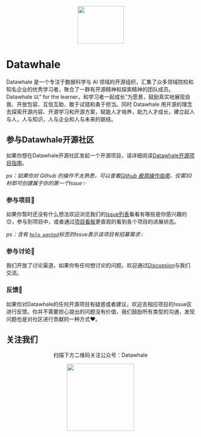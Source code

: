 <div div align= center>
<img src="https://tva1.sinaimg.cn/large/e6c9d24ely1h1oidoatiqj21100u0abn.jpg" width = "123" height = "100" />
</div>

# Datawhale
Datawhale 是一个专注于数据科学与 AI 领域的开源组织，汇集了众多领域院校和知名企业的优秀学习者，聚合了一群有开源精神和探索精神的团队成员。Datawhale 以“ for the learner，和学习者一起成长”为愿景，鼓励真实地展现自我、开放包容、互信互助、敢于试错和勇于担当。同时 Datawhale 用开源的理念去探索开源内容、开源学习和开源方案，赋能人才培养，助力人才成长，建立起人与人，人与知识，人与企业和人与未来的联结。

## 参与Datawhale开源社区

如果你想在Datawhale开源社区发起一个开源项目，请详细阅读[Datawhale开源项目指南](https://github.com/datawhalechina/DOPMC/blob/main/GUIDE.md)。

*ps：如果你对 Github 的操作不太熟悉，可以查看[Github 极简操作指南](https://github.com/datawhalechina/DOPMC/blob/main/GITHUB.md)，仅需30秒即可创建属于你的第一个Issue✨*

### 参与项目💓

如果你暂时还没有什么想法欢迎浏览我们的[Issue列表](https://github.com/datawhalechina/DOPMC/issues)看看有哪些是你感兴趣的😊，参与到项目中，或者通过[项目看板](https://github.com/datawhalechina/DOPMC/projects/1?fullscreen=true)更直观的看到各个项目的进展状态。

*ps：含有 [`help wanted`](https://github.com/datawhalechina/DOPMC/issues?q=is%3Aissue+is%3Aopen+label%3A%22help+wanted%22)标签的Issue表示该项目有招募需求💡*

### 参与讨论💬

我们开放了讨论渠道，如果你有任何想讨论的问题，欢迎通过[Discussion](https://github.com/datawhalechina/DOPMC/discussions)与我们交流。

### 反馈🐛

如果你对Datawhale的任何开源项目有疑惑或者建议，欢迎去相应项目的Issue区进行反馈。你并不需要担心提出的问题没有价值，我们鼓励所有类型的沟通，发现问题也是对社区进行贡献的一种方式❤️。

## 关注我们

<div align=center>
<p>扫描下方二维码关注公众号：Datawhale</p>
<img src="https://raw.githubusercontent.com/datawhalechina/pumpkin-book/master/res/qrcode.jpeg" width = "180" height = "180">
</div>
